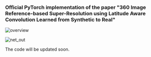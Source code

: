 ### Official PyTorch implementation of the paper "360 Image Reference-based Super-Resolution using Latitude Aware Convolution Learned from Synthetic to Real"

![overview](https://user-images.githubusercontent.com/42056469/141697666-ceaa74e5-bdc0-4c5f-af6e-bb768e0c1981.png)

![net_out](https://user-images.githubusercontent.com/42056469/141697764-9e02de99-d594-40c5-bc6c-401b59885533.png)

The code will be updated soon.
